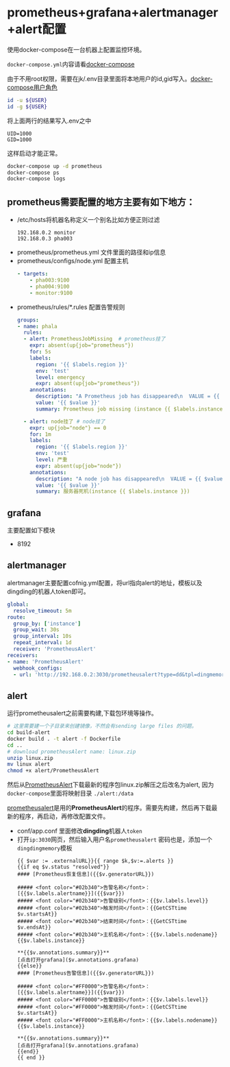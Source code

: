 # prometheus+grafana+alertmanager+alert配置

使用docker-compose在一台机器上配置监控环境。

`docker-compose.yml`内容请看[docker-compose](./docker-compose.yml)

由于不用root权限，需要在jk/.env目录里面将本地用户的id,gid写入。[docker-compose用户角色](https://jtreminio.com/blog/running-docker-containers-as-current-host-user/)

```bash
id -u ${USER}
id -g ${USER}
```

将上面两行的结果写入.env之中
```env
UID=1000
GID=1000
```

这样启动才能正常。

```bash
docker-compose up -d prometheus
docker-compose ps
docker-compose logs
```

## prometheus需要配置的地方主要有如下地方：

- /etc/hosts将机器名称定义一个别名比如方便正则过滤
    ```text
    192.168.0.2 monitor
    192.168.0.3 pha003
    ```
- prometheus/prometheus.yml 文件里面的路径和ip信息
- prometheus/configs/node.yml 配置主机 
    ```yaml
    - targets:
        - pha003:9100
        - pha004:9100
        - monitor:9100
    ```
- prometheus/rules/*.rules 配置告警规则 
    ```yaml
    groups:
    - name: phala
      rules:
      - alert: PrometheusJobMissing  # prometheus挂了
        expr: absent(up{job="prometheus"})
        for: 5s
        labels:
          region: '{{ $labels.region }}'
          env: 'test'
          level: emergency
          expr: absent(up{job="prometheus"})
        annotations:
          description: "A Prometheus job has disappeared\n  VALUE = {{ $value }}\n  LABELS = {{ $labels }}"
          value: '{{ $value }}'
          summary: Prometheus job missing (instance {{ $labels.instance }})

      - alert: node挂了 # node挂了
        expr: up{job="node"} == 0
        for: 1m
        labels:
          region: '{{ $labels.region }}'
          env: 'test'
          level: 严重
          expr: absent(up{job="node"})
        annotations:
          description: "A node job has disappeared\n  VALUE = {{ $value }}\n  LABELS = {{ $labels }}"
          value: '{{ $value }}'
          summary: 服务器死机(instance {{ $labels.instance }})
    ```

## grafana 
主要配置如下模块
- 8192


## alertmanager
alertmanager主要配置cofnig.yml配置，将url指向alert的地址，模板以及dingding的机器人token即可。

```yaml
global:
  resolve_timeout: 5m
route:
  group_by: ['instance']
  group_wait: 30s
  group_interval: 10s
  repeat_interval: 1d
  receiver: 'PrometheusAlert'
receivers:
- name: 'PrometheusAlert'
  webhook_configs:
  - url: 'http://192.168.0.2:3030/prometheusalert?type=dd&tpl=dingmemory&ddurl=https://oapi.dingtalk.com/robot/send?access_token=c19efffb6152017a9d6439cce707cb176041e862a8a20d8d76b1f8530646a91c'
```

## alert

运行prometheusalert之前需要构建,下载包环境等操作。

```bash
# 这里需要建一个子目录来创建镜像，不然会有sending large files 的问题。
cd build-alert
docker build . -t alert -f Dockerfile
cd ..
# download prometheusAlert name: linux.zip
unzip linux.zip
mv linux alert
chmod +x alert/PrometheusAlert
```

然后从[PrometheusAlert](https://github.com/feiyu563/PrometheusAlert)下载最新的程序包linux.zip解压之后改名为alert, 因为`docker-compose`里面将映射目录 `./alert:/data`

[prometheusalert](https://github.com/feiyu563/PrometheusAlert)是用的**PrometheusAlert**的程序。需要先构建，然后再下载最新的程序，再启动，再修改配置文件。

- conf/app.conf 里面修改**dingding**机器人`token`
- 打开`ip:3030`网页，然后输入用户名`prometheusalert` 密码也是，添加一个`dingdingmemory`模板
    ```template
    {{ $var := .externalURL}}{{ range $k,$v:=.alerts }}
    {{if eq $v.status "resolved"}}
    #### [Prometheus恢复信息]({{$v.generatorURL}})

    ##### <font color="#02b340">告警名称</font>：[{{$v.labels.alertname}}]({{$var}})
    ##### <font color="#02b340">告警级别</font>：{{$v.labels.level}}
    ##### <font color="#02b340">触发时间</font>：{{GetCSTtime $v.startsAt}}
    ##### <font color="#02b340">结束时间</font>：{{GetCSTtime $v.endsAt}}
    ##### <font color="#02b340">主机名称</font>：{{$v.labels.nodename}} {{$v.labels.instance}}

    **{{$v.annotations.summary}}**
    [点击打开grafana]($v.annotations.grafana)
    {{else}}
    #### [Prometheus告警信息]({{$v.generatorURL}})

    ##### <font color="#FF0000">告警名称</font>：[{{$v.labels.alertname}}]({{$var}})
    ##### <font color="#FF0000">告警级别</font>：{{$v.labels.level}}
    ##### <font color="#FF0000">触发时间</font>：{{GetCSTtime $v.startsAt}}
    ##### <font color="#FF0000">主机名称</font>：{{$v.labels.nodename}} {{$v.labels.instance}}

    **{{$v.annotations.summary}}**
    [点击打开grafana]($v.annotations.grafana)
    {{end}}
    {{ end }}
    ```
